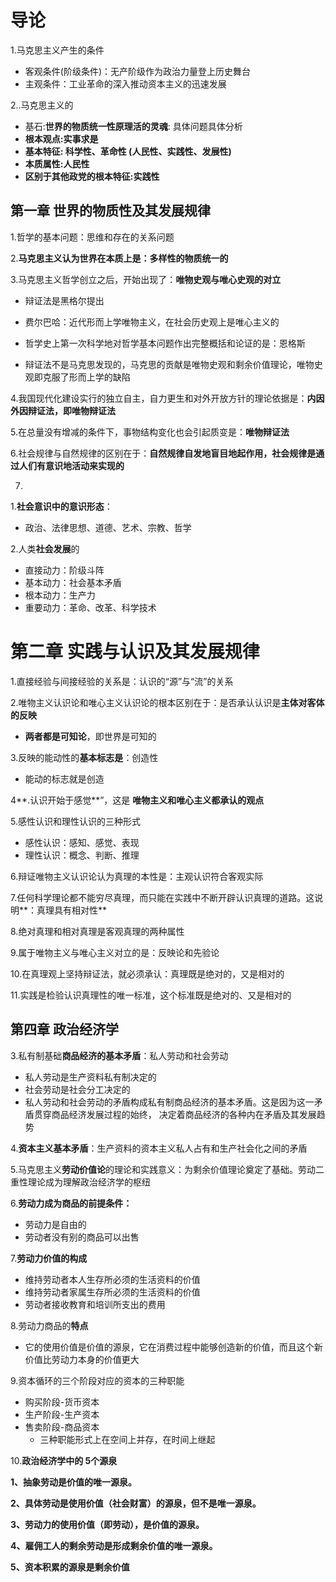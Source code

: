 # 导论

1.马克思主义产生的条件

* 客观条件(阶级条件)：无产阶级作为政治力量登上历史舞台
* 主观条件：工业革命的深入推动资本主义的迅速发展

2..马克思主义的

* 基石:**世界的物质统一性原理活的灵魂**: 具体问题具体分析
* **根本观点:实事求是**
* **基本特征: 科学性、革命性 (人民性、实践性、发展性)**
* **本质属性:人民性**
* **区别于其他政党的根本特征:实践性**





## 第一章 世界的物质性及其发展规律

1.哲学的基本问题：思维和存在的关系问题

2.**马克思主义认为世界在本质上是：多样性的物质统一的**

3.马克思主义哲学创立之后，开始出现了：**唯物史观与唯心史观的对立**

* 辩证法是黑格尔提出
* 费尔巴哈：近代形而上学唯物主义，在社会历史观上是唯心主义的
* 哲学史上第一次科学地对哲学基本问题作出完整概括和论证的是：恩格斯

* 辩证法不是马克思发现的，马克思的贡献是唯物史观和剩余价值理论，唯物史观即克服了形而上学的缺陷

4.我国现代化建设实行的独立自主，自力更生和对外开放方针的理论依据是：**内因外因辩证法，即唯物辩证法**

5.在总量没有增减的条件下，事物结构变化也会引起质变是：**唯物辩证法**

6.社会规律与自然规律的区别在于：**自然规律自发地盲目地起作用，社会规律是通过人们有意识地活动来实现的**

7.

1.**社会意识中的意识形态**：

* 政治、法律思想、道德、艺术、宗教、哲学

2.人类**社会发展**的

* 直接动力：阶级斗阵
* 基本动力：社会基本矛盾
* 根本动力：生产力
* 重要动力：革命、改革、科学技术

# 第二章 实践与认识及其发展规律

1.直接经验与间接经验的关系是：认识的“源”与“流”的关系

2.唯物主义认识论和唯心主义认识论的根本区别在于：是否承认认识是**主体对客体的反映**

* **两者都是可知论**，即世界是可知的

3.反映的能动性的**基本标志是**：创造性

* 能动的标志就是创造

4**.认识开始于感觉**”，这是 **唯物主义和唯心主义都承认的观点**

5.感性认识和理性认识的三种形式

* 感性认识：感知、感觉、表现
* 理性认识：概念、判断、推理

6.辩证唯物主义认识论认为真理的本性是：主观认识符合客观实际

7.任何科学理论都不能穷尽真理，而只能在实践中不断开辟认识真理的道路。这说明**：真理具有相对性**

8.绝对真理和相对真理是客观真理的两种属性

9.属于唯物主义与唯心主义对立的是：反映论和先验论

10.在真理观上坚持辩证法，就必须承认：真理既是绝对的，又是相对的

11.实践是检验认识真理性的唯一标准，这个标准既是绝对的、又是相对的

## 第四章 政治经济学

3.私有制基础**商品经济的基本矛盾**：私人劳动和社会劳动

* 私人劳动是生产资料私有制决定的
* 社会劳动是社会分工决定的
* 私人劳动和社会劳动的矛盾构成私有制商品经济的基本矛盾。这是因为这一矛盾贯穿商品经济发展过程的始终， 决定着商品经济的各种内在矛盾及其发展趋势

4.**资本主义基本矛盾**：生产资料的资本主义私人占有和生产社会化之间的矛盾

5.马克思主义**劳动价值论**的理论和实践意义：为剩余价值理论奠定了基础。劳动二重性理论成为理解政治经济学的枢纽

6.**劳动力成为商品的前提条件：**

* 劳动力是自由的
* 劳动者没有别的商品可以出售

7.**劳动力价值的构成**

* 维持劳动者本人生存所必须的生活资料的价值
* 维持劳动者家属生存所必须的生活资料的价值
* 劳动者接收教育和培训所支出的费用

8.劳动力商品的**特点**

* 它的使用价值是价值的源泉，它在消费过程中能够创造新的价值，而且这个新价值比劳动力本身的价值更大

9.资本循环的三个阶段对应的资本的三种职能

* 购买阶段-货币资本
* 生产阶段-生产资本
* 售卖阶段-商品资本
  * 三种职能形式上在空间上并存，在时间上继起

10.**政治经济学中的 5个源泉** 

**1、抽象劳动是价值的唯一源泉。** 

**2、具体劳动是使用价值（社会财富）的源泉，但不是唯一源泉。** 

**3、劳动力的使用价值（即劳动），是价值的源泉。** 

**4、雇佣工人的剩余劳动是形成剩余价值的唯一源泉。** 

**5、资本积累的源泉是剩余价值**






























